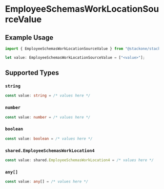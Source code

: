 # EmployeeSchemasWorkLocationSourceValue

## Example Usage

```typescript
import { EmployeeSchemasWorkLocationSourceValue } from "@stackone/stackone-client-ts/sdk/models/shared";

let value: EmployeeSchemasWorkLocationSourceValue = ["<value>"];
```

## Supported Types

### `string`

```typescript
const value: string = /* values here */
```

### `number`

```typescript
const value: number = /* values here */
```

### `boolean`

```typescript
const value: boolean = /* values here */
```

### `shared.EmployeeSchemasWorkLocation4`

```typescript
const value: shared.EmployeeSchemasWorkLocation4 = /* values here */
```

### `any[]`

```typescript
const value: any[] = /* values here */
```

